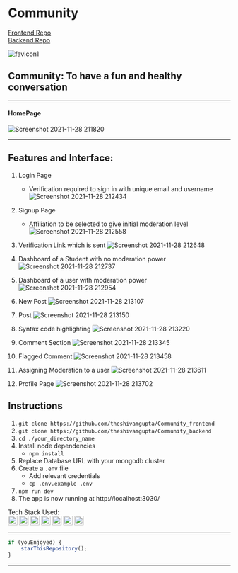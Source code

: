 # Community

[Frontend Repo](https://github.com/theshivamgupta/Community_frontend) <br/>
[Backend Repo](https://github.com/theshivamgupta/Community_backend)


![favicon1](https://user-images.githubusercontent.com/47468791/143775281-474e607b-7265-4454-bfad-c9a17e164222.jpeg)
## Community: To have a fun and healthy conversation
***

#### HomePage
![Screenshot 2021-11-28 211820](https://user-images.githubusercontent.com/47468791/143775374-b24d6b33-a178-45be-b407-3a4b00b03093.png)

***
## Features and Interface:
1. Login Page
      - Verification required to sign in with unique email and username
      ![Screenshot 2021-11-28 212434](https://user-images.githubusercontent.com/47468791/143775604-72802aa0-77d4-4d9d-9e0e-038af1f6bca3.png)
2. Signup Page
      - Affiliation to be selected to give initial moderation level
      ![Screenshot 2021-11-28 212558](https://user-images.githubusercontent.com/47468791/143775665-b7c25c4d-f2a9-4db3-86bd-af5e408e32b1.png)
3. Verification Link which is sent
      ![Screenshot 2021-11-28 212648](https://user-images.githubusercontent.com/47468791/143775706-b31a9ba3-8c90-46e2-8ae0-16100fb7e000.png)
4. Dashboard of a Student with no moderation power
      ![Screenshot 2021-11-28 212737](https://user-images.githubusercontent.com/47468791/143775755-93b851a3-baee-4589-b2b1-e943746889cb.png)
5. Dashboard of a user with moderation power
      ![Screenshot 2021-11-28 212954](https://user-images.githubusercontent.com/47468791/143775839-4feb3f56-4413-4dad-8a43-87329e8290ca.png)
6. New Post
      ![Screenshot 2021-11-28 213107](https://user-images.githubusercontent.com/47468791/143775886-6b4ba6c9-fafd-48fe-b0bd-e101549e7be3.png)
7. Post
      ![Screenshot 2021-11-28 213150](https://user-images.githubusercontent.com/47468791/143775917-374f0b8f-4f11-4283-b468-be7c14d1dba3.png)
8. Syntax code highlighting
      ![Screenshot 2021-11-28 213220](https://user-images.githubusercontent.com/47468791/143775943-d31e794f-d61d-475a-858d-36dc5bd82d03.png)
9. Comment Section
      ![Screenshot 2021-11-28 213345](https://user-images.githubusercontent.com/47468791/143775997-64601559-1750-4a3d-9c7d-278d5007d62b.png)
      
10. Flagged Comment
      ![Screenshot 2021-11-28 213458](https://user-images.githubusercontent.com/47468791/143776040-c4d76ba9-6c78-4c61-a9b4-522d9bb7d03b.png)
11. Assigning Moderation to a user
      ![Screenshot 2021-11-28 213611](https://user-images.githubusercontent.com/47468791/143776128-6daac593-c666-4fd2-a1a0-abbdabfb34ca.png)
12. Profile Page
      ![Screenshot 2021-11-28 213702](https://user-images.githubusercontent.com/47468791/143776174-52a88702-2403-4604-8475-a5ca944892ce.png)

## Instructions


1. `git clone https://github.com/theshivamgupta/Community_frontend` 
2. `git clone https://github.com/theshivamgupta/Community_backend`
3. `cd ./your_directory_name`
4. Install node dependencies 
   - `npm install`
5. Replace Database URL with your mongodb cluster
6. Create a `.env` file 
   - Add relevant credentials
   - `cp .env.example .env` 
7. `npm run dev`
8. The app is now running at http://localhost:3030/ 

Tech Stack Used: <br/>
<a href="https://reactjs.org/" title="React"><img src="https://github.com/get-icon/geticon/raw/master/icons/react.svg" alt="React" width="21px" height="21px"></a>
<a href="https://www.mongodb.org/" title="MongoDB"><img src="https://github.com/get-icon/geticon/raw/master/icons/mongodb-icon.svg" alt="MongoDB" width="21px" height="21px"></a>
<a href="https://www.apollographql.com/" title="Apollo"><img src="https://github.com/get-icon/geticon/raw/master/icons/apollostack.svg" alt="Apollo" width="21px" height="21px"></a>
<a href="https://graphql.org/" title="GraphQL"><img src="https://github.com/get-icon/geticon/raw/master/icons/graphql.svg" alt="GraphQL" width="21px" height="21px"></a>
<a href="https://tailwindcss.com/" title="Tailwind CSS"><img src="https://github.com/get-icon/geticon/raw/master/icons/tailwindcss-icon.svg" alt="Tailwind CSS" width="21px" height="21px"></a>
<a href="https://getbootstrap.com/" title="Bootstrap"><img src="https://github.com/get-icon/geticon/raw/master/icons/bootstrap.svg" alt="Bootstrap" width="21px" height="21px"></a>
<a href="https://material-ui.com/" title="Material UI"><img src="https://github.com/get-icon/geticon/raw/master/icons/material-ui.svg" alt="Material UI" width="21px" height="21px"></a>

***
```js
if (youEnjoyed) {
    starThisRepository();
}
```
***

